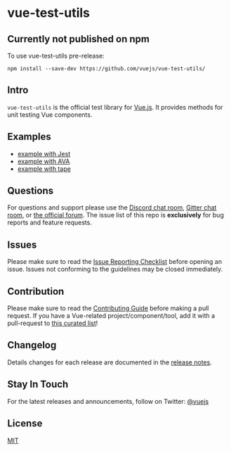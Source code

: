 # vue-test-utils

## Currently not published on npm 
To use vue-test-utils pre-release:
```
npm install --save-dev https://github.com/vuejs/vue-test-utils/
```

## Intro

`vue-test-utils` is the official test library for [Vue.js](http://vuejs.org). It provides methods for unit testing Vue components.

## Examples

- [example with Jest](https://github.com/eddyerburgh/vue-test-utils-jest-example)
- [example with AVA](https://github.com/eddyerburgh/vue-test-utils-ava-example)
- [example with tape](https://github.com/eddyerburgh/vue-test-utils-tape-example)

## Questions

For questions and support please use the [Discord chat room](https://vue-land.js.org/), [Gitter chat room](https://gitter.im/vuejs/vue), or [the official forum](http://forum.vuejs.org). The issue list of this repo is **exclusively** for bug reports and feature requests.

## Issues

Please make sure to read the [Issue Reporting Checklist](https://github.com/vuejs/vue/blob/dev/.github/CONTRIBUTING.md#issue-reporting-guidelines) before opening an issue. Issues not conforming to the guidelines may be closed immediately.

## Contribution

Please make sure to read the [Contributing Guide](https://github.com/vuejs/vue/blob/dev/.github/CONTRIBUTING.md) before making a pull request. If you have a Vue-related project/component/tool, add it with a pull-request to [this curated list](https://github.com/vuejs/awesome-vue)!

## Changelog

Details changes for each release are documented in the [release notes](https://github.com/vuejs/vue-test-utils/releases).

## Stay In Touch

For the latest releases and announcements, follow on Twitter: [@vuejs](https://twitter.com/vuejs)

## License

[MIT](http://opensource.org/licenses/MIT)
